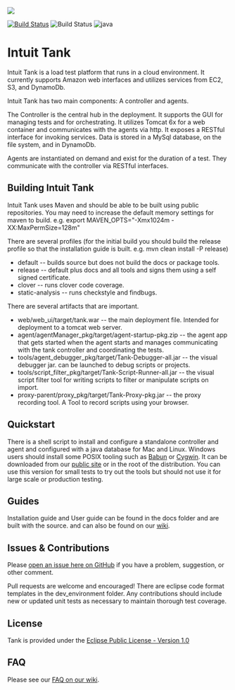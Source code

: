 ![](https://raw.githubusercontent.com/intuit/tank/master/assets/TankLogo.gif)

[![Build Status](https://travis-ci.org/intuit/Tank.svg?branch=master)](https://travis-ci.org/intuit/Tank)
![Build Status](https://codebuild.us-east-2.amazonaws.com/badges?uuid=eyJlbmNyeXB0ZWREYXRhIjoiT1Nuc1prblk5Y0E3a05mRjF0QUtBblI0Rk1zTjZyZi9NMWNCaFg4cGlzL1dFN0xVMHgzcGt1ZCtBdFZjNWpMRkhXbGN2T1ZKSmpZbGQ3YjhyaWkzdkJBPSIsIml2UGFyYW1ldGVyU3BlYyI6IlpGbU5vTHM2cHQrbUowOVkiLCJtYXRlcmlhbFNldFNlcmlhbCI6MX0%3D&branch=master)
![java](https://img.shields.io/badge/java-6%20%7C%207%20%7C%208-blue.svg)
# Intuit Tank

Intuit Tank is a load test platform that runs in a cloud environment. It currently supports Amazon web interfaces and utilizes services from EC2, S3, and DynamoDb.

Intuit Tank has two main components: A controller and agents.

The Controller is the central hub in the deployment. It supports the GUI for managing tests and for orchestrating. It utilizes Tomcat 6x for a web container and communicates with the agents via http. 
It exposes a RESTful interface for invoking services. Data is stored in a MySql database, on the file system, and in DynamoDb.

Agents are instantiated on demand and exist for the duration of a test. They communicate with the controller via RESTful interfaces.

## Building Intuit Tank
Intuit Tank uses Maven and should be able to be built using public repositories. 
You may need to increase the default memory settings for maven to build. e.g. export MAVEN_OPTS="-Xmx1024m -XX:MaxPermSize=128m"

There are several profiles (for the initial build you should build the release profile so that the installation guide is built. e.g. mvn clean install -P release)
* default -- builds source but does not build the docs or package tools.
* release -- default plus docs and all tools and signs them using a self signed certificate.
* clover -- runs clover code coverage.
* static-analysis -- runs checkstyle and findbugs.


There are several artifacts that are important.
* web/web_ui/target/tank.war -- the main deployment file. Intended for deployment to a tomcat web server.
* agent/agentManager_pkg/target/agent-startup-pkg.zip -- the agent app that gets started when the agent starts and manages communicating with the tank controller and coordinating the tests.
* tools/agent_debugger_pkg/target/Tank-Debugger-all.jar -- the visual debugger jar. can be launched to debug scripts or projects.
* tools/script_filter_pkg/target/Tank-Script-Runner-all.jar -- the visual script filter tool for writing scripts to filter or manipulate scripts on import.
* proxy-parent/proxy_pkg/target/Tank-Proxy-pkg.jar -- the proxy recording tool. A Tool to record scripts using your browser. 

## Quickstart
There is a shell script to install and configure a standalone controller and agent and configured with a java database for 
Mac and Linux. Windows users should install some POSIX tooling such as [Babun](http://babun.github.io) or [Cygwin](https://www.cygwin.com). 
It can be downloaded from our [public site](http://tank-public.s3-website-us-east-1.amazonaws.com/all-in-one.sh) or 
in the root of the distribution. You can use this version for small tests to try out the tools but should not use 
it for large scale or production testing.

## Guides
Installation guide and User guide can be found in the docs folder and are built with the source. and can also be found on our [wiki](https://github.com/intuit/Tank/wiki).

## Issues & Contributions
Please [open an issue here on GitHub](https://github.com/intuit/tank/issues/new) if you have a problem, suggestion, or other comment.

Pull requests are welcome and encouraged! There are eclipse code format templates in the dev_environment folder. 
Any contributions should include new or updated unit tests as necessary to maintain thorough test coverage.

## License
Tank is provided under the [Eclipse Public License - Version 1.0](http://www.eclipse.org/legal/epl-v10.html)

## FAQ
Please see our [FAQ on our wiki](https://github.com/intuit/Tank/wiki/FAQ).